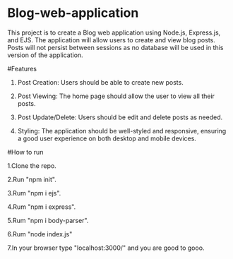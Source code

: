 # Blog-web-application

This project is to create a Blog web application using Node.js, Express.js, and EJS. The application will allow users to create and view blog posts. Posts will not persist between sessions as no database will be used in this version of the application. 

#Features

1. Post Creation: Users should be able to create new posts.

2. Post Viewing: The home page should allow the user to view all their posts.

3. Post Update/Delete: Users should be edit and delete posts as needed.

3. Styling: The application should be well-styled and responsive, ensuring a good user experience on both desktop and mobile devices.

#How to run

1.Clone the repo.

2.Run "npm init".

3.Rum "npm i ejs".

4.Rum "npm i express".

5.Rum "npm i body-parser".

6.Rum "node index.js"

7.In your browser type "localhost:3000/" and you are good to gooo.
